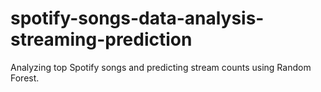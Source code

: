 # spotify-songs-data-analysis-streaming-prediction
Analyzing top Spotify songs and predicting stream counts using Random Forest.
